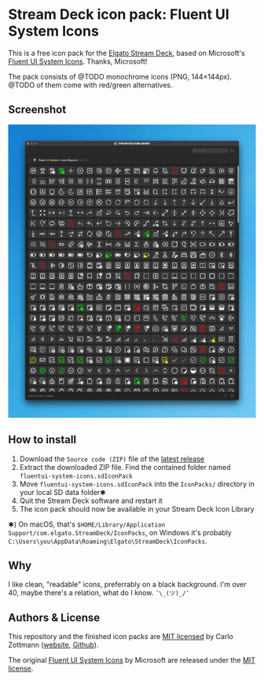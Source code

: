 # Stream Deck icon pack: Fluent UI System Icons

This is a free icon pack for the [Elgato Stream Deck](https://www.elgato.com/en/stream-deck),
based on Microsoft's [Fluent UI System Icons](https://github.com/microsoft/fluentui-system-icons).
Thanks, Microsoft!

The pack consists of @TODO monochrome icons (PNG, 144×144px). @TODO of them come with
red/green alternatives.

## Screenshot

![Screenshot of v1.0](screenshot-1.0.png)

## How to install

1. Download the `Source code (ZIP)` file of the [latest release](https://github.com/carlo/streamdeck-iconpack-fluentui-system-icons/releases)
2. Extract the downloaded ZIP file. Find the contained folder named `fluentui-system-icons.sdIconPack`
3. Move `fluentui-system-icons.sdIconPack` into the `IconPacks/` directory in your local SD data folder✱
4. Quit the Stream Deck software and restart it
5. The icon pack should now be available in your Stream Deck Icon Library

✱) On macOS, that's `$HOME/Library/Application Support/com.elgato.StreamDeck/IconPacks`,
on Windows it's probably `C:\Users\you\AppData\Roaming\Elgato\StreamDeck\IconPacks`.

## Why

I like clean, "readable" icons, preferrably on a black background. I'm over 40,
maybe there's a relation, what do I know. `¯\_(ツ)_/¯`

## Authors & License

This repository and the finished icon packs are [MIT licensed](LICENSE.md) by
Carlo Zottmann ([website](https://czm.io), [Github](https://github.com/carlo)).

The original [Fluent UI System Icons](https://github.com/microsoft/fluentui-system-icons)
by Microsoft are released under the
[MIT license](https://github.com/microsoft/fluentui-system-icons/blob/master/LICENSE).
